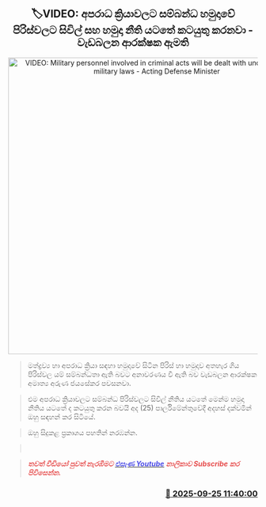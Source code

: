 <p align='center'><b><h2 align='center' title='VIDEO: Military personnel involved in criminal acts will be dealt with under civil and military laws - Acting Defense Minister'>🏷VIDEO: අපරාධ ක්‍රියාවලට සම්බන්ධ හමුදාවේ පිරිස්වලට සිවිල් සහ හමුදා නීති යටතේ කටයුතු කරනවා - වැඩබලන ආරක්ෂක ඇමති</h2></b></p>
<p align='center'><img src='https://helakuru.sgp1.cdn.digitaloceanspaces.com/esana/images/lib/aruna-jayaseka-uiop.jpg' width='600' alt='VIDEO: Military personnel involved in criminal acts will be dealt with under civil and military laws - Acting Defense Minister'></p>

> මත්ද්‍රව්‍ය හා අපරාධ ක්‍රියා සඳහා හමුදාවේ සිටින පිරිස් හා හමුදාව අතහැර ගිය පිරිස්වල යම් සම්බන්ධතා ඇති බවට අනාවරණය වී ඇති බව වැඩබලන ආරක්ෂක අමාත්‍ය අරුණ ජයසේකර පවසනවා.

> එම අපරාධ ක්‍රියාවලට සම්බන්ධ පිරිස්වලට සිවිල් නීතිය යටතේ මෙන්ම හමුදා නීතිය යටතේ ද කටයුතු කරන බවයි අද (25) පාර්ලිමේන්තුවේදී අදහස් දක්වමින් ඔහු සඳහන් කර සිටියේ.

> ඔහු සිදුකළ ප්‍රකාශය පහතින් නරඹන්න.

>  

> <span style='color:#e64d4d'><em><strong>තවත් වීඩියෝ පුවත් නැරඹීමට </strong></em></span><a href='https://youtube.com/@esanamedia?si=UZCWEZmqFcpzlvdV'><span style='color:#4d4de6'><em><strong>එසැණ Youtube</strong></em></span></a><span style='color:#e64d4d'><em><strong> නාලිකාව Subscribe කර පිවිසෙන්න.</strong></em></span>



<h3 align='right'><a href='https://www.helakuru.lk/esana/p/113955/'>📅 2025-09-25 11:40:00</a></h3>
